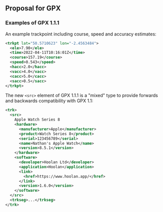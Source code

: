 ## Proposal for GPX

### Examples of GPX 1.1.1

An example trackpoint including course, speed and accuracy estimates:

```xml
<trkpt lat="50.5710623" lon="-2.4563484">
  <ele>7.90</ele>
  <time>2022-04-11T10:16:01Z</time>
  <course>157.19</course>
  <speed>0.543</speed>
  <hacc>2.0</hacc>
  <vacc>4.0</vacc>
  <cacc>5.0</cacc>
  <sacc>0.5</sacc>
</trkpt>
```

The new `<src>` element of GPX 1.1.1 is a "mixed" type to provide forwards and backwards compatibility with GPX 1.1:

```xml
<trk>
  <src>
    Apple Watch Series 8
    <hardware>
      <manufacturer>Apple</manufacturer>
      <product>Watch Series 8</product>
      <serial>123456789</serial>
      <name>Nathan's Apple Watch</name>
      <version>8.5.1</version>
    </hardware>
    <software>
      <developer>Hoolan Ltd</developer>
      <application>Hoolan</application>
      <link>
        <href>https://www.hoolan.app/</href>
      </link>
      <version>1.6.0</version>
    </software>
  </src>
  <trkseg>...</trkseg>
</trk>
```

